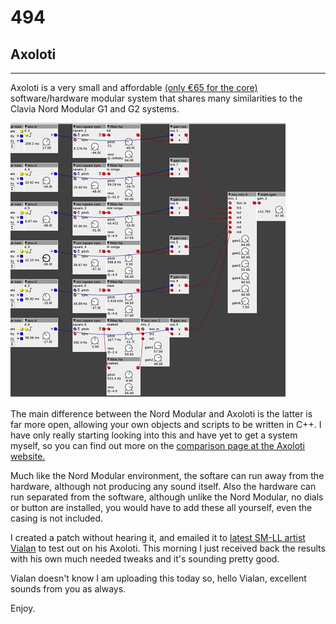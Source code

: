 # 494
## Axoloti
---

Axoloti is a very small and affordable <a href="http://www.axoloti.com/product/axoloti-core/" target="_blank" title="Go buy this machine">(only €65 for the core)</a> software/hardware modular system that shares many similarities to the Clavia Nord Modular G1 and G2 systems.

![Image](/assets/img/snd493.png)

The main difference between the Nord Modular and Axoloti is the latter is far more open, allowing your own objects and scripts to be written in C++. I have only really starting looking into this and have yet to get a system myself, so you can find out more on the <a href="http://www.axoloti.com/more-info/comparing-axoloti/" target="_blank" title="Axoloti loos and sounds excellent.">comparison page at the Axoloti website.</a>

Much like the Nord Modular environment, the softare can run away from the hardware, although not producing any sound itself. Also the hardware can run separated from the software, although unlike the Nord Modular, no dials or button are installed, you would have to add these all yourself, even the casing is not included.

I created a patch without hearing it, and emailed it to <a href="https://sm-ll.bandcamp.com/album/vialan-default-0007" target="_blank" title="Vialan on SM-LL, check it out">latest <span style="text-transform:uppercase;">SM-LL</span> artist Vialan</a> to test out on his Axoloti. This morning I just received back the results with his own much needed tweaks and it's sounding pretty good.

Vialan doesn't know I am uploading this today so, hello Vialan, excellent sounds from you as always.

Enjoy.